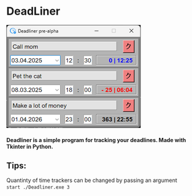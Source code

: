 # DeadLiner
![deadliner_cover.png](./res/deadliner_cover.png)
#### Deadliner is a simple program for tracking your deadlines. Made with Tkinter in Python.

## Tips:
Quantinty of time trackers can be changed by passing an argument  
`start ./Deadliner.exe 3`
